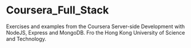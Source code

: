 # Coursera_Full_Stack

Exercises and examples from the Coursera Server-side Development with NodeJS, Express and MongoDB.
Fro the Hong Kong University of Science and Technology.
